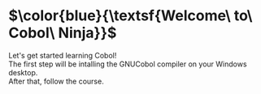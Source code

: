 # $\color{blue}{\textsf{Welcome\ to\ Cobol\ Ninja\}}$

Let's get started learning Cobol!<br>
The first step will be intalling the GNUCobol compiler on your Windows desktop.<br>
After that, follow the course. 
